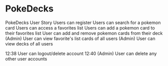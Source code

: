 # PokeDecks

PokeDecks User Story
Users can register
Users can search for a pokemon card
Users can access a favorites list
Users can add a pokemon card to their favorites list
User can add and remove pokemon cards from their deck
(Admin) User can view favorite's list cards of all users
(Admin) User can view decks of all users

12:38
User can logout/delete account
12:40
(Admin) User can delete any other user accounts
